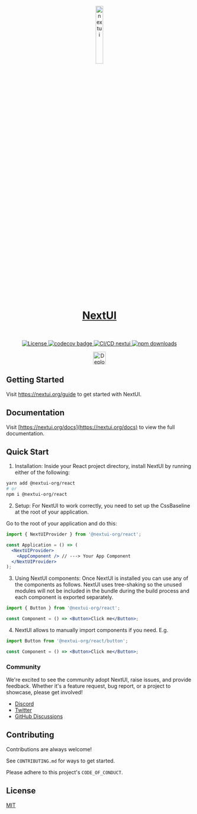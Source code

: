 <p align="center">
  <a href="https://nextui.org">
      <img width="20%" src="https://raw.githubusercontent.com/nextui-org/nextui/main/apps/docs/public/isotipo.png" alt="nextui" />
      <h1 align="center">NextUI</h1>
  </a>
</p>
</br>
<p align="center">
  <a href="https://github.com/jrgarciadev/nextui/blob/main/LICENSE">
    <img src="https://img.shields.io/apm/l/atomic-design-ui.svg?style=flat" alt="License">
  </a>
  <a href="https://codecov.io/gh/jrgarciadev/nextui">
    <img src="https://codecov.io/gh/jrgarciadev/nextui/branch/main/graph/badge.svg?token=QJF2QKR5N4" alt="codecov badge">
  </a>
  <a href="https://github.com/nextui-org/nextui/actions/workflows/main.yaml">
    <img src="https://github.com/nextui-org/nextui/actions/workflows/main.yaml/badge.svg" alt="CI/CD nextui">
  </a>
  <a href="https://www.npmjs.com/package/@nextui-org/react">
    <img src="https://img.shields.io/npm/dm/@nextui-org/react.svg?style=flat-round" alt="npm downloads">
  </a>
</p>

<p align="center">
  <a rel="noopener noreferrer" target="_blank" href="https://www.vercel.com?utm_source=nextui&utm_marketing=oss">
    <img height="34px" src="https://raw.githubusercontent.com/nextui-org/nextui/main/apps/docs/public/images/deployed-on-vercel.svg" alt="Deployed on vercel">
  </a>
</p>

## Getting Started

Visit <a aria-label="nextui learn" href="https://nextui.org/learn">https://nextui.org/guide</a> to get started with NextUI.

## Documentation

Visit [https://nextui.org/docs](https://nextui.org/docs) to view the full documentation.

## Quick Start

1. Installation: Inside your React project directory, install NextUI by running either of the following:

```bash
yarn add @nextui-org/react
# or
npm i @nextui-org/react
```

2. Setup: For NextUI to work correctly, you need to set up the CssBaseline at the root of your application.

Go to the root of your application and do this:

```jsx
import { NextUIProvider } from '@nextui-org/react';

const Application = () => (
  <NextUIProvider>
    <AppComponent /> // ---> Your App Component
  </NextUIProvider>
);
```

3. Using NextUI components: Once NextUI is installed you can use any of the components as follows.
   NextUI uses tree-shaking so the unused modules will not be included in the bundle during the build process and
   each component is exported separately.

```jsx
import { Button } from '@nextui-org/react';

const Component = () => <Button>Click me</Button>;
```

4. NextUI allows to manually import components if you need. E.g.

```jsx
import Button from '@nextui-org/react/button';

const Component = () => <Button>Click me</Button>;
```

### Community

We're excited to see the community adopt NextUI, raise issues, and provide feedback.
Whether it's a feature request, bug report, or a project to showcase, please get involved!

- [Discord](https://discord.gg/9b6yyZKmH4)
- [Twitter](https://twitter.com/getnextui)
- [GitHub Discussions](https://github.com/nextui-org/nextui/discussions)

## Contributing

Contributions are always welcome!

See `CONTRIBUTING.md` for ways to get started.

Please adhere to this project's `CODE_OF_CONDUCT`.

## License

[MIT](https://choosealicense.com/licenses/mit/)
